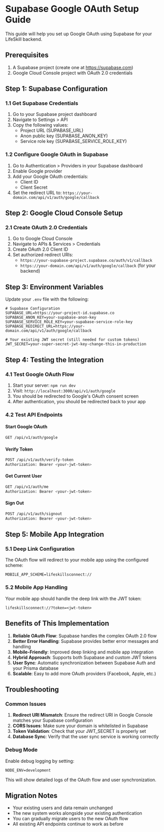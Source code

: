 # Supabase Google OAuth Setup Guide

This guide will help you set up Google OAuth using Supabase for your LifeSkill backend.

## Prerequisites

1. A Supabase project (create one at https://supabase.com)
2. Google Cloud Console project with OAuth 2.0 credentials

## Step 1: Supabase Configuration

### 1.1 Get Supabase Credentials

1. Go to your Supabase project dashboard
2. Navigate to Settings > API
3. Copy the following values:
   - Project URL (SUPABASE_URL)
   - Anon public key (SUPABASE_ANON_KEY)
   - Service role key (SUPABASE_SERVICE_ROLE_KEY)

### 1.2 Configure Google OAuth in Supabase

1. Go to Authentication > Providers in your Supabase dashboard
2. Enable Google provider
3. Add your Google OAuth credentials:
   - Client ID
   - Client Secret
4. Set the redirect URL to: `https://your-domain.com/api/v1/auth/google/callback`

## Step 2: Google Cloud Console Setup

### 2.1 Create OAuth 2.0 Credentials

1. Go to Google Cloud Console
2. Navigate to APIs & Services > Credentials
3. Create OAuth 2.0 Client ID
4. Set authorized redirect URIs:
   - `https://your-supabase-project.supabase.co/auth/v1/callback`
   - `https://your-domain.com/api/v1/auth/google/callback` (for your backend)

## Step 3: Environment Variables

Update your `.env` file with the following:

```env
# Supabase Configuration
SUPABASE_URL=https://your-project-id.supabase.co
SUPABASE_ANON_KEY=your-supabase-anon-key
SUPABASE_SERVICE_ROLE_KEY=your-supabase-service-role-key
SUPABASE_REDIRECT_URL=https://your-domain.com/api/v1/auth/google/callback

# Your existing JWT secret (still needed for custom tokens)
JWT_SECRET=your-super-secret-jwt-key-change-this-in-production
```

## Step 4: Testing the Integration

### 4.1 Test Google OAuth Flow

1. Start your server: `npm run dev`
2. Visit: `http://localhost:3000/api/v1/auth/google`
3. You should be redirected to Google's OAuth consent screen
4. After authentication, you should be redirected back to your app

### 4.2 Test API Endpoints

#### Start Google OAuth
```bash
GET /api/v1/auth/google
```

#### Verify Token
```bash
POST /api/v1/auth/verify-token
Authorization: Bearer <your-jwt-token>
```

#### Get Current User
```bash
GET /api/v1/auth/me
Authorization: Bearer <your-jwt-token>
```

#### Sign Out
```bash
POST /api/v1/auth/signout
Authorization: Bearer <your-jwt-token>
```

## Step 5: Mobile App Integration

### 5.1 Deep Link Configuration

The OAuth flow will redirect to your mobile app using the configured scheme:

```env
MOBILE_APP_SCHEME=lifeskillsconnect://
```

### 5.2 Mobile App Handling

Your mobile app should handle the deep link with the JWT token:

```
lifeskillsconnect://?token=<jwt-token>
```

## Benefits of This Implementation

1. **Reliable OAuth Flow**: Supabase handles the complex OAuth 2.0 flow
2. **Better Error Handling**: Supabase provides better error messages and handling
3. **Mobile-Friendly**: Improved deep linking and mobile app integration
4. **Hybrid Approach**: Supports both Supabase and custom JWT tokens
5. **User Sync**: Automatic synchronization between Supabase Auth and your Prisma database
6. **Scalable**: Easy to add more OAuth providers (Facebook, Apple, etc.)

## Troubleshooting

### Common Issues

1. **Redirect URI Mismatch**: Ensure the redirect URI in Google Console matches your Supabase configuration
2. **CORS Issues**: Make sure your domain is whitelisted in Supabase
3. **Token Validation**: Check that your JWT_SECRET is properly set
4. **Database Sync**: Verify that the user sync service is working correctly

### Debug Mode

Enable debug logging by setting:
```env
NODE_ENV=development
```

This will show detailed logs of the OAuth flow and user synchronization.

## Migration Notes

- Your existing users and data remain unchanged
- The new system works alongside your existing authentication
- You can gradually migrate users to the new OAuth flow
- All existing API endpoints continue to work as before
